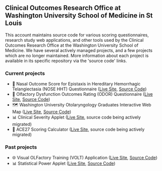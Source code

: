 ## Clinical Outcomes Research Office at Washington University School of Medicine in St Louis

This account maintains source code for various scoring questionnaires, research study web applications, and other tools used by the Clinical Outcomes Research Office at the Washington University School of Medicine.   We have several actively managed projects, and a few projects which are no longer maintained.  More information about each project is available in its specific repository via the 'source code' links.



### Current projects
- 📝 Nasal Outcome Score for Epistaxis in Hereditary Hemorrhagic Telangiectasia (NOSE HHT) Questionnaire ([Live Site](https://outcomesresearch.github.io/nose-hht/), [Source Code](https://github.com/outcomesresearch/nose-hht))
- 📝 Olfactory Dysfunction Outcomes Rating (ODOR) Questionnaire ([Live Site](https://outcomesresearch.github.io/odor/), [Source Code](https://github.com/outcomesresearch/odor))
- 🗺️ Washington University Otolaryngology Graduates Interactive Web Map ([Live Site](https://outcomesresearch.github.io/alumni-map/), [Source Code](https://github.com/outcomesresearch/alumni-map))
- 📊 Clinical Severity Applet ([Live Site](https://www.jpiccirillo.com/EXTRAS/clinicalSeverity/), source code being actively migrated)
- 📝 ACE27 Scoring Calculator  ([Live Site](https://www.jpiccirillo.com/ace27/), source code being actively migrated)

### Past projects
- 🌐 Visual OLFactory Training (VOLT) Application ([Live Site](https://outcomesresearch.github.io/volt/), [Source Code](https://github.com/outcomesresearch/volt))
- 📊 Statistical Power Applet ([Live Site](https://outcomesresearch.github.io/statistical-power-applet/), [Source Code](https://github.com/outcomesresearch/statistical-power-applet))
